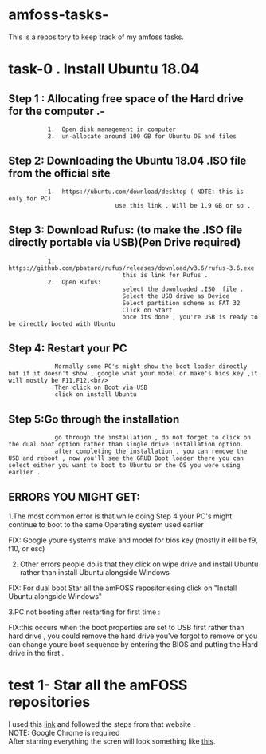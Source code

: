 # amfoss-tasks-
This is a repository to keep track of my amfoss tasks.
# task-0 . Install Ubuntu 18.04
  ## Step 1 : Allocating free space of the Hard drive for the computer .-
               1.  Open disk management in computer 
               2.  un-allocate around 100 GB for Ubuntu OS and files 
  ## Step 2:  Downloading the Ubuntu 18.04 .ISO file from the official site 
               1.  https://ubuntu.com/download/desktop ( NOTE: this is only for PC)
                                  use this link . Will be 1.9 GB or so .
  ## Step 3:  Download Rufus: (to make the .ISO file directly portable via USB)(Pen Drive required)
               1. https://github.com/pbatard/rufus/releases/download/v3.6/rufus-3.6.exe
                                    this is link for Rufus .
               2.  Open Rufus:
                                    select the downloaded .ISO  file .
                                    Select the USB drive as Device 
                                    Select partition scheme as FAT 32 
                                    Click on Start 
                                    once its done , you're USB is ready to be directly booted with Ubuntu 
   ## Step 4: Restart your PC 
                 Normally some PC's might show the boot loader directly but if it doesn't show , google what your model or make's bios key ,it will mostly be F11,F12.<br/>
                 Then click on Boot via USB 
                 click on install Ubuntu 
   ## Step 5:Go through the installation
                 go through the installation , do not forget to click on the dual boot option rather than single drive installation option.
                 after completing the installation , you can remove the USB and reboot , now you'll see the GRUB Boot loader there you can select either you want to boot to Ubuntu or the OS you were using earlier .
## ERRORS YOU MIGHT GET:
1.The most common error is that while doing Step 4 your PC's might continue to boot to the same Operating system used earlier 

 FIX: Google youre systems make and model for bios key (mostly it eill be f9, f10, or esc)
 
 
2. Other errors people do is that they click on wipe drive and install Ubuntu rather than install Ubuntu alongside Windows

 FIX: For dual boot Star all the amFOSS repositoriesing click on "Install Ubuntu alongside Windows"
 
3.PC not booting after restarting for first time :

 FIX:this occurs when the boot properties are set to USB first rather than hard drive , you could remove the hard drive you've forgot to      remove or you can change youre boot sequence by entering the BIOS and putting the Hard drive in the first .
 # test 1- Star all the amFOSS repositories
 I used this [link](https://github.com/amfoss/star-me) and followed the steps from that website .<br/>
 NOTE: Google Chrome is required <br/>
 After starring everything the scren will look something like  [this](https://drive.google.com/file/d/1J_9AtG7wUbjaAoq81PfyN_KkbbDFT1b2/view?usp=sharing).

    
 
